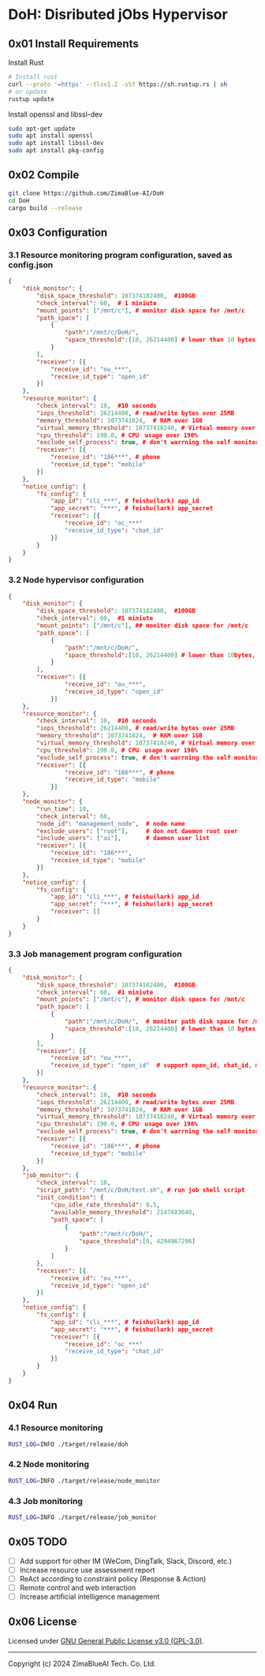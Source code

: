 # DoH: Disributed jObs Hypervisor

## 0x01 Install Requirements

Install Rust
```bash
# Install rust
curl --proto '=https' --tlsv1.2 -sSf https://sh.rustup.rs | sh
# or update
rustup update
```

Install openssl and libssl-dev
```bash
sudo apt-get update
sudo apt install openssl 
sudo apt install libssl-dev
sudo apt install pkg-config
```

## 0x02 Compile
```bash
git clone https://github.com/ZimaBlue-AI/DoH
cd DoH
cargo build --release
```

## 0x03 Configuration

### 3.1 Resource monitoring program configuration, saved as config.json

```json
{
    "disk_monitor": {
        "disk_space_threshold": 107374182400,  #100GB
        "check_interval": 60,  # 1 miniute
        "mount_points": ["/mnt/c"], # monitor disk space for /mnt/c
        "path_space": [
            {
                "path":"/mnt/c/DoH/",
                "space_threshold":[10, 26214400] # lower than 10 bytes, or larger than 25MB will give out warning
            }
        ],
        "receiver": [{
            "receive_id": "ou_***",  
            "receive_id_type": "open_id" 
        }]
    },
    "resource_monitor": {
        "check_interval": 10,  #10 seconds
        "iops_threshold": 26214400, # read/write bytes over 25MB
        "memory_threshold": 1073741824,  # RAM over 1GB
        "virtual_memory_threshold": 10737418240, # Virtual memory over 10 GB
        "cpu_threshold": 190.0, # CPU　usage over 190%
        "exclude_self_process": true, # don't warrning the self monitor processes
        "receiver": [{
            "receive_id": "186***", # phone
            "receive_id_type": "mobile" 
        }]
    },
    "notice_config": {
        "fs_config": {
            "app_id": "cli_***", # feishu(lark) app_id
            "app_secret": "***", # feishu(lark) app_secret
            "receiver": [{
                "receive_id": "oc_***"
                "receive_id_type": "chat_id" 
            }]
        }
    }
}
```


### 3.2 Node hypervisor configuration

```json
{
    "disk_monitor": {
        "disk_space_threshold": 107374182400,  #100GB
        "check_interval": 60,  #1 miniute
        "mount_points": ["/mnt/c"], ## monitor disk space for /mnt/c
        "path_space": [
            {
                "path":"/mnt/c/DoH/",
                "space_threshold":[10, 26214400] # lower than 10bytes, or larger than 25MB will give out warning
            }
        ],
        "receiver": [{
                "receive_id": "ou_***",  
                "receive_id_type": "open_id" 
            }]
    },
    "resource_monitor": {
        "check_interval": 10,  #10 seconds
        "iops_threshold": 26214400, # read/write bytes over 25MB
        "memory_threshold": 1073741824,  # RAM over 1GB
        "virtual_memory_threshold": 10737418240, # Virtual memory over 1GB
        "cpu_threshold": 190.0, # CPU　usage over 190%
        "exclude_self_process": true, # don't warrning the self monitor processes
        "receiver": [{
                "receive_id": "186***", # phone
                "receive_id_type": "mobile" 
            }]
    },
    "node_monitor": {
        "run_time": 10,
        "check_interval": 60,
        "node_id": "management_node",  # node name
        "exclude_users": ["root"],     # don not daemon root user
        "include_users": ["ai"],       # daemon user list
        "receiver": [{
            "receive_id": "186***",
            "receive_id_type": "mobile" 
        }]
    },
    "notice_config": {
        "fs_config": {
            "app_id": "cli_***", # feishu(lark) app_id
            "app_secret": "***", # feishu(lark) app_secret
            "receiver": []
        }
    }
}
```

### 3.3 Job management program configuration

```json
{
    "disk_monitor": {
        "disk_space_threshold": 107374182400,  #100GB
        "check_interval": 60,  #1 miniute
        "mount_points": ["/mnt/c"], # monitor disk space for /mnt/c
        "path_space": [
            {
                "path":"/mnt/c/DoH/",  # monitor path disk space for /mnt/c/DoH/
                "space_threshold":[10, 26214400] # lower than 10 bytes, or larger than 25 MB will give out warning
            }
        ],
        "receiver": [{
            "receive_id": "ou_***",  
            "receive_id_type": "open_id"  # support open_id, chat_id, mobile, email
        }]
    },
    "resource_monitor": {
        "check_interval": 10,  #10 seconds
        "iops_threshold": 26214400, # read/write bytes over 25MB
        "memory_threshold": 1073741824,  # RAM over 1GB
        "virtual_memory_threshold": 10737418240, # Virtual memory over 10GB
        "cpu_threshold": 190.0, # CPU　usage over 190%
        "exclude_self_process": true, # don't warrning the self monitor processes
        "receiver": [{
            "receive_id": "186***", # phone
            "receive_id_type": "mobile" 
        }]
    },
    "job_monitor": {
        "check_interval": 10,
        "script_path": "/mnt/c/DoH/test.sh", # run job shell script
        "init_condition": {
            "cpu_idle_rate_threshold": 0.5,
            "available_memory_threshold": 2147483648,
            "path_space": [
                {
                    "path":"/mnt/c/DoH/",
                    "space_threshold":[0, 4294967296]
                }
            ]
        },
        "receiver": [{
            "receive_id": "ou_***",
            "receive_id_type": "open_id" 
        }]
    },
    "notice_config": {
        "fs_config": {
            "app_id": "cli_***", # feishu(lark) app_id
            "app_secret": "***", # feishu(lark) app_secret
            "receiver": [{
                "receive_id": "oc_***"
                "receive_id_type": "chat_id" 
            }]
        }
    }
}
```

## 0x04 Run
### 4.1 Resource monitoring
```bash
RUST_LOG=INFO ./target/release/doh
```

### 4.2 Node monitoring
```bash
RUST_LOG=INFO ./target/release/node_monitor
```
 
### 4.3 Job monitoring
```bash
RUST_LOG=INFO ./target/release/job_monitor
```

## 0x05 TODO

- [ ] Add support for other IM (WeCom, DingTalk, Slack, Discord, etc.)
- [ ] Increase resource use assessment report
- [ ] ReAct according to constraint policy (Response & Action)
- [ ] Remote control and web interaction
- [ ] Increase artificial intelligence management

## 0x06 License

Licensed under [GNU General Public License v3.0 (GPL-3.0)](https://www.gnu.org/licenses/gpl-3.0.html).

---
Copyright (c) 2024 ZimaBlueAI Tech. Co. Ltd.
